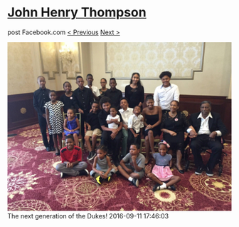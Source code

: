 # [John Henry Thompson](../README.md)
post Facebook.com
[< Previous](2016-09-11-2.md) [Next >](2016-09-11-4.md)

[![](../media/2016-09-11/OS-X-Photos-The-next-generation-of-the-Dukes.jpg)](../README.md)
The next generation of the Dukes!
2016-09-11 17:46:03